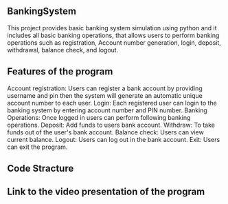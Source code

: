 ## BankingSystem
This project provides basic banking system simulation using python and it includes all basic banking operations, that allows users to perform banking operations such as registration, Account number generation, login, deposit, withdrawal, balance check, and logout.

## Features of the program
Account registration: Users can register a bank account by providing username and pin then the system will generate an automatic unique account number to each user.
Login: Each registered user can login to the banking system by entering account number and PIN number.
Banking Operations: Once logged in users can perform following banking operations.
Deposit: Add funds to users bank account.
Withdraw: To take funds out of the user's bank account.
Balance check: Users can view current balance.
Logout: Users can log out in the bank account.
Exit: Users can exit the program.

## **Code Stracture**

## Link to the video presentation of the program
